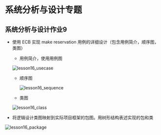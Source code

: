 # 系统分析与设计专题



## 系统分析与设计作业9



* 使用 ECB 实现 make reservation 用例的详细设计（包含用例简介，顺序图，类图）

  * 用例简介，使用用例图

  ![lesson16_usecase](https:\\starthemoon.github.io\images\lesson16_usecase.JPG)

  * 顺序图

    ![lesson16_sequence](https:\\starthemoon.github.io\images\lesson16_sequence.JPG)

  * 类图

  ![lesson16_class](https:\\starthemoon.github.io\images\lesson16_class.JPG)

* 将逻辑设计类图映射到实际项目框架的包图。用树形结构表述实现的包和类

![lesson16_package](https:\\starthemoon.github.io\images\lesson16_package.JPG)